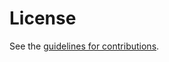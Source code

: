 # License

See the
[guidelines for contributions](https://github.com/jyasskin/draft-jyasskin-wpack-testing/blob/master/CONTRIBUTING.md).
